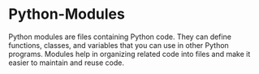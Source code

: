 # Python-Modules
 Python modules are files containing Python code. They can define functions, classes, and variables that you can use in other Python programs. Modules help in organizing related code into files and make it easier to maintain and reuse code.
